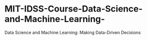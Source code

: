 # MIT-IDSS-Course-Data-Science-and-Machine-Learning-
Data Science and Machine Learning: Making Data-Driven Decisions
